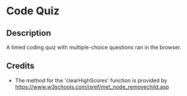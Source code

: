 # Code Quiz

## Description
A timed coding quiz with multiple-choice questions ran in the browser.

## Credits
* The method for the 'clearHighScores' function is provided by https://www.w3schools.com/jsref/met_node_removechild.asp